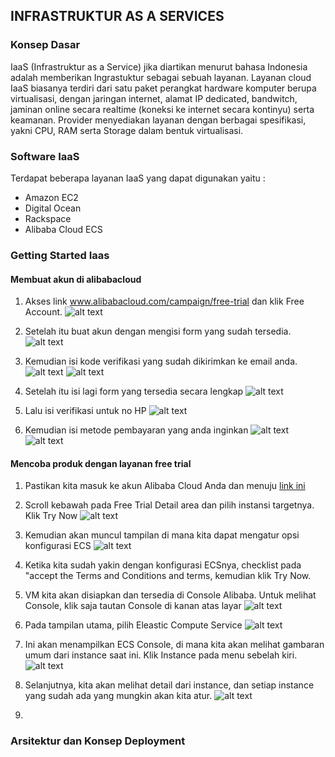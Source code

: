 ## INFRASTRUKTUR AS A SERVICES

### Konsep Dasar
IaaS (Infrastruktur as a Service) jika diartikan menurut bahasa Indonesia adalah memberikan Ingrastuktur sebagai sebuah layanan. Layanan cloud IaaS biasanya terdiri dari satu paket perangkat hardware komputer berupa virtualisasi, dengan jaringan internet, alamat IP dedicated, bandwitch, jaminan online secara realtime (koneksi ke internet secara kontinyu) serta keamanan. Provider menyediakan layanan dengan berbagai spesifikasi, yakni CPU, RAM serta Storage dalam bentuk virtualisasi.

### Software IaaS
Terdapat beberapa layanan IaaS yang dapat digunakan yaitu :
 * Amazon EC2
 * Digital Ocean
 * Rackspace
 * Alibaba Cloud ECS

### Getting Started Iaas
#### Membuat akun di alibabacloud
1. Akses link www.alibabacloud.com/campaign/free-trial dan klik Free Account.
![alt text](img/1.png)

2. Setelah itu buat akun dengan mengisi form yang sudah tersedia.
![alt text](img/2.png)

3. Kemudian isi kode verifikasi yang sudah dikirimkan ke email anda.
![alt text](img/3.png)
![alt text](img/4.png)

4. Setelah itu isi lagi form yang tersedia secara lengkap
![alt text](img/5.png)

5. Lalu isi verifikasi untuk no HP
![alt text](img/6.png)

6. Kemudian isi metode pembayaran yang anda inginkan
![alt text](img/7.png)
![alt text](img/9.png)

#### Mencoba produk dengan layanan free trial
1. Pastikan kita masuk ke akun Alibaba Cloud Anda dan menuju [link ini](https://www.alibabacloud.com/campaign/free-trial)

2. Scroll kebawah pada Free Trial Detail area dan pilih instansi targetnya. Klik Try Now
![alt text](img/10.png)

3. Kemudian akan muncul tampilan di mana kita dapat mengatur opsi konfigurasi ECS
![alt text](img/11.png)

4. Ketika kita sudah yakin dengan konfigurasi ECSnya, checklist pada "accept the Terms and Conditions and terms, kemudian klik Try Now.

5. VM kita akan disiapkan dan tersedia di Console Alibaba. Untuk melihat Console, klik saja tautan Console di kanan atas layar
![alt text](img/12.png)

6. Pada tampilan utama, pilih Eleastic Compute Service
![alt text](img/13.png)

7. Ini akan menampilkan ECS Console, di mana kita akan melihat gambaran umum dari instance saat ini. Klik Instance pada menu sebelah kiri.
![alt text](img/14.png)

8. Selanjutnya, kita akan melihat detail dari instance, dan setiap instance yang sudah ada yang mungkin akan kita atur.
![alt text](img/15.png)

9. 


### Arsitektur dan Konsep Deployment